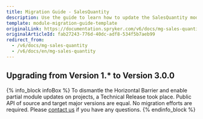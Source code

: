 ```yaml
---
title: Migration Guide - SalesQuantity
description: Use the guide to learn how to update the SalesQuantity module.
template: module-migration-guide-template
originalLink: https://documentation.spryker.com/v6/docs/mg-sales-quantity
originalArticleId: fab27243-776d-40dc-adf8-534f5b7aeb99
redirect_from:
  - /v6/docs/mg-sales-quantity
  - /v6/docs/en/mg-sales-quantity
---
```


## Upgrading from Version 1.* to Version 3.0.0

{% info_block infoBox %}
To dismantle the Horizontal Barrier and enable partial module updates on projects, a Technical Release took place. Public API of source and target major versions are equal. No migration efforts are required. Please [contact us](https://spryker.com/en/support/) if you have any questions.
{% endinfo_block %}


